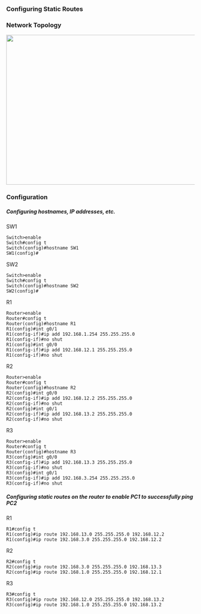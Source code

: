 ### Configuring Static Routes

### Network Topology
<img src="https://user-images.githubusercontent.com/95317911/211111873-9f1da1fd-96cc-4785-9708-2c7ce39b4dd5.PNG" width="800" height="400">

### Configuration

##### Configuring hostnames, IP addresses, etc.
SW1
```
Switch>enable
Switch#config t
Switch(config)#hostname SW1
SW1(config)#
```

SW2
```
Switch>enable
Switch#config t
Switch(config)#hostname SW2
SW2(config)#
```


R1
```
Router>enable
Router#config t
Router(config)#hostname R1
R1(config)#int g0/1
R1(config-if)#ip add 192.168.1.254 255.255.255.0
R1(config-if)#no shut
R1(config)#int g0/0
R1(config-if)#ip add 192.168.12.1 255.255.255.0
R1(config-if)#no shut
```

R2
```
Router>enable
Router#config t
Router(config)#hostname R2
R2(config)#int g0/0
R2(config-if)#ip add 192.168.12.2 255.255.255.0
R2(config-if)#no shut
R2(config)#int g0/1
R2(config-if)#ip add 192.168.13.2 255.255.255.0
R2(config-if)#no shut
```

R3
```
Router>enable
Router#config t
Router(config)#hostname R3
R3(config)#int g0/0
R3(config-if)#ip add 192.168.13.3 255.255.255.0
R3(config-if)#no shut
R3(config)#int g0/1
R3(config-if)#ip add 192.168.3.254 255.255.255.0
R3(config-if)#no shut
```

##### Configuring static routes on the router to enable PC1 to successfully ping PC2
R1
```
R1#config t
R1(config)#ip route 192.168.13.0 255.255.255.0 192.168.12.2
R1(config)#ip route 192.168.3.0 255.255.255.0 192.168.12.2
```

R2
```
R2#config t
R2(config)#ip route 192.168.3.0 255.255.255.0 192.168.13.3
R2(config)#ip route 192.168.1.0 255.255.255.0 192.168.12.1
```

R3
```
R3#config t
R3(config)#ip route 192.168.12.0 255.255.255.0 192.168.13.2
R3(config)#ip route 192.168.1.0 255.255.255.0 192.168.13.2
```
